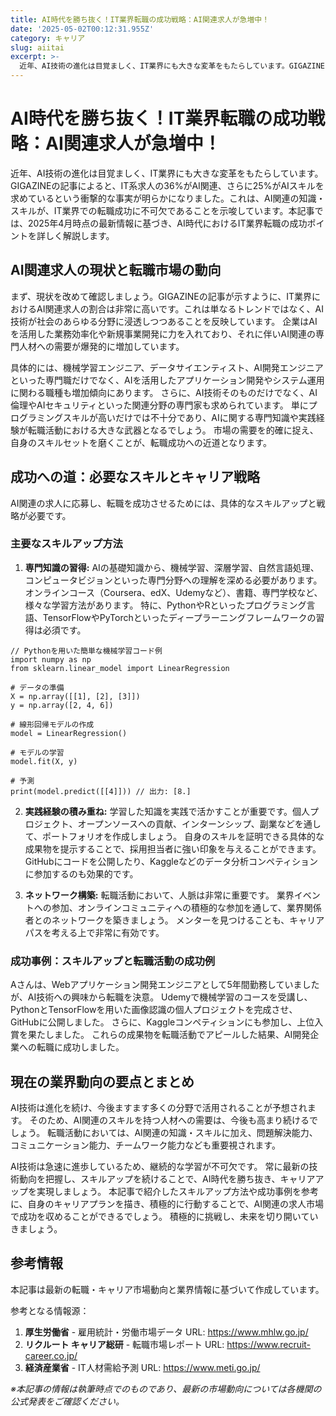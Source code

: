 ```yaml
---
title: AI時代を勝ち抜く！IT業界転職の成功戦略：AI関連求人が急増中！
date: '2025-05-02T00:12:31.955Z'
category: キャリア
slug: aiitai
excerpt: >-
  近年、AI技術の進化は目覚ましく、IT業界にも大きな変革をもたらしています。GIGAZINEの記事によると、IT系求人の36%がAI関連、さらに25%がAIスキルを求めているという衝撃的な事実が明らかになりました。これは、AI関連の知識・スキルが、IT業界での転職成功に不可欠であることを示唆していま...
---
```


# AI時代を勝ち抜く！IT業界転職の成功戦略：AI関連求人が急増中！

近年、AI技術の進化は目覚ましく、IT業界にも大きな変革をもたらしています。GIGAZINEの記事によると、IT系求人の36%がAI関連、さらに25%がAIスキルを求めているという衝撃的な事実が明らかになりました。これは、AI関連の知識・スキルが、IT業界での転職成功に不可欠であることを示唆しています。本記事では、2025年4月時点の最新情報に基づき、AI時代におけるIT業界転職の成功ポイントを詳しく解説します。


##  AI関連求人の現状と転職市場の動向

まず、現状を改めて確認しましょう。GIGAZINEの記事が示すように、IT業界におけるAI関連求人の割合は非常に高いです。これは単なるトレンドではなく、AI技術が社会のあらゆる分野に浸透しつつあることを反映しています。  企業はAIを活用した業務効率化や新規事業開発に力を入れており、それに伴いAI関連の専門人材への需要が爆発的に増加しています。  

具体的には、機械学習エンジニア、データサイエンティスト、AI開発エンジニアといった専門職だけでなく、AIを活用したアプリケーション開発やシステム運用に関わる職種も増加傾向にあります。  さらに、AI技術そのものだけでなく、AI倫理やAIセキュリティといった関連分野の専門家も求められています。  単にプログラミングスキルが高いだけでは不十分であり、AIに関する専門知識や実践経験が転職活動における大きな武器となるでしょう。  市場の需要を的確に捉え、自身のスキルセットを磨くことが、転職成功への近道となります。


## 成功への道：必要なスキルとキャリア戦略

AI関連の求人に応募し、転職を成功させるためには、具体的なスキルアップと戦略が必要です。

### 主要なスキルアップ方法

1. **専門知識の習得:**  AIの基礎知識から、機械学習、深層学習、自然言語処理、コンピュータビジョンといった専門分野への理解を深める必要があります。オンラインコース（Coursera、edX、Udemyなど）、書籍、専門学校など、様々な学習方法があります。  特に、PythonやRといったプログラミング言語、TensorFlowやPyTorchといったディープラーニングフレームワークの習得は必須です。

```
// Pythonを用いた簡単な機械学習コード例
import numpy as np
from sklearn.linear_model import LinearRegression

# データの準備
X = np.array([[1], [2], [3]])
y = np.array([2, 4, 6])

# 線形回帰モデルの作成
model = LinearRegression()

# モデルの学習
model.fit(X, y)

# 予測
print(model.predict([[4]])) // 出力: [8.]
```

2. **実践経験の積み重ね:**  学習した知識を実践で活かすことが重要です。個人プロジェクト、オープンソースへの貢献、インターンシップ、副業などを通して、ポートフォリオを作成しましょう。  自身のスキルを証明できる具体的な成果物を提示することで、採用担当者に強い印象を与えることができます。  GitHubにコードを公開したり、Kaggleなどのデータ分析コンペティションに参加するのも効果的です。

3. **ネットワーク構築:**  転職活動において、人脈は非常に重要です。  業界イベントへの参加、オンラインコミュニティへの積極的な参加を通して、業界関係者とのネットワークを築きましょう。  メンターを見つけることも、キャリアパスを考える上で非常に有効です。

### 成功事例：スキルアップと転職活動の成功例

Aさんは、Webアプリケーション開発エンジニアとして5年間勤務していましたが、AI技術への興味から転職を決意。  Udemyで機械学習のコースを受講し、PythonとTensorFlowを用いた画像認識の個人プロジェクトを完成させ、GitHubに公開しました。  さらに、Kaggleコンペティションにも参加し、上位入賞を果たしました。  これらの成果物を転職活動でアピールした結果、AI開発企業への転職に成功しました。


## 現在の業界動向の要点とまとめ

AI技術は進化を続け、今後ますます多くの分野で活用されることが予想されます。  そのため、AI関連のスキルを持つ人材への需要は、今後も高まり続けるでしょう。  転職活動においては、AI関連の知識・スキルに加え、問題解決能力、コミュニケーション能力、チームワーク能力なども重要視されます。

AI技術は急速に進歩しているため、継続的な学習が不可欠です。  常に最新の技術動向を把握し、スキルアップを続けることで、AI時代を勝ち抜き、キャリアアップを実現しましょう。  本記事で紹介したスキルアップ方法や成功事例を参考に、自身のキャリアプランを描き、積極的に行動することで、AI関連の求人市場で成功を収めることができるでしょう。  積極的に挑戦し、未来を切り開いていきましょう。


## 参考情報

本記事は最新の転職・キャリア市場動向と業界情報に基づいて作成しています。

参考となる情報源：
1. **厚生労働省** - 雇用統計・労働市場データ
   URL: https://www.mhlw.go.jp/
2. **リクルート キャリア総研** - 転職市場レポート
   URL: https://www.recruit-career.co.jp/
3. **経済産業省** - IT人材需給予測
   URL: https://www.meti.go.jp/

*※本記事の情報は執筆時点でのものであり、最新の市場動向については各機関の公式発表をご確認ください。*
